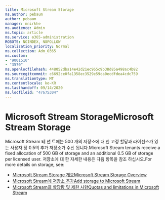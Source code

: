 ```yaml
---
title: Microsoft Stream Storage
ms.author: pebaum
author: pebaum
manager: mnirkhe
ms.audience: Admin
ms.topic: article
ms.service: o365-administration
ROBOTS: NOINDEX, NOFOLLOW
localization_priority: Normal
ms.collection: Adm_O365
ms.custom:
- "9001510"
- "3570"
ms.openlocfilehash: 448052dba14e42d21ec965c9b38d85a498ac4b82
ms.sourcegitcommit: c6692ce0fa1358ec3529e59ca0ecdfdea4cdc759
ms.translationtype: MT
ms.contentlocale: ko-KR
ms.lasthandoff: 09/14/2020
ms.locfileid: "47675304"
---
```

# <a name="microsoft-stream-storage"></a><span data-ttu-id="03d2b-102">Microsoft Stream Storage</span><span class="sxs-lookup"><span data-stu-id="03d2b-102">Microsoft Stream Storage</span></span>

<span data-ttu-id="03d2b-103">Microsoft Stream 테 넌 트에는 500 개의 저장소에 대 한 고정 할당과 라이선스가 있는 사용자 당 0.5의 추가 저장소가 수신 됩니다.</span><span class="sxs-lookup"><span data-stu-id="03d2b-103">Microsoft Stream tenants receive a fixed allocation of 500 GB of storage and an additional 0.5 GB of storage per licensed user.</span></span>
<span data-ttu-id="03d2b-104">저장소에 대 한 자세한 내용은 다음 항목을 참조 하십시오.</span><span class="sxs-lookup"><span data-stu-id="03d2b-104">For more details on storage, see:</span></span>

- [<span data-ttu-id="03d2b-105">Microsoft Stream Storage 개요</span><span class="sxs-lookup"><span data-stu-id="03d2b-105">Microsoft Stream Storage Overview</span></span>](https://docs.microsoft.com/stream/license-overview#storage)
- [<span data-ttu-id="03d2b-106">Microsoft Stream에 저장소 추가</span><span class="sxs-lookup"><span data-stu-id="03d2b-106">Add storage to Microsoft Stream</span></span>](https://docs.microsoft.com/stream/storage-add-on)
- [<span data-ttu-id="03d2b-107">Microsoft Stream의 할당량 및 제한 사항</span><span class="sxs-lookup"><span data-stu-id="03d2b-107">Quotas and limitations in Microsoft Stream</span></span>](https://docs.microsoft.com/stream/quotas-and-limitations)

